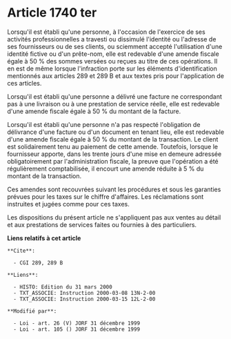# Article 1740 ter

Lorsqu'il est établi qu'une personne, à l'occasion de l'exercice de ses activités professionnelles a travesti ou dissimulé
l'identité ou l'adresse de ses fournisseurs ou de ses clients, ou sciemment accepté l'utilisation d'une identité fictive ou
d'un prête-nom, elle est redevable d'une amende fiscale égale à 50 % des sommes versées ou reçues au titre de ces opérations.
Il en est de même lorsque l'infraction porte sur les éléments d'identification mentionnés aux articles 289 et 289 B et aux
textes pris pour l'application de ces articles.

Lorsqu'il est établi qu'une personne a délivré une facture ne correspondant pas à une livraison ou à une prestation de
service réelle, elle est redevable d'une amende fiscale égale à 50 % du montant de la facture.

Lorsqu'il est établi qu'une personne n'a pas respecté l'obligation de délivrance d'une facture ou d'un document en tenant
lieu, elle est redevable d'une amende fiscale égale à 50 % du montant de la transaction. Le client est solidairement tenu au
paiement de cette amende. Toutefois, lorsque le fournisseur apporte, dans les trente jours d'une mise en demeure adressée
obligatoirement par l'administration fiscale, la preuve que l'opération a été régulièrement comptabilisée, il encourt une
amende réduite à 5 % du montant de la transaction.

Ces amendes sont recouvrées suivant les procédures et sous les garanties prévues pour les taxes sur le chiffre d'affaires.
Les réclamations sont instruites et jugées comme pour ces taxes.

Les dispositions du présent article ne s'appliquent pas aux ventes au détail et aux prestations de services faites ou
fournies à des particuliers.

**Liens relatifs à cet article**

	**Cite**:

	  - CGI 289, 289 B

	**Liens**:

	  - HISTO: Edition du 31 mars 2000
	  - TXT_ASSOCIE: Instruction 2000-03-08 13N-2-00
	  - TXT_ASSOCIE: Instruction 2000-03-15 12L-2-00

	**Modifié par**:

	  - Loi - art. 26 (V) JORF 31 décembre 1999
	  - Loi - art. 105 () JORF 31 décembre 1999
